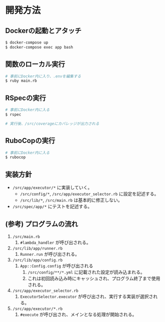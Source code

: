 # 開発方法

## Dockerの起動とアタッチ
```sh
$ docker-compose up
$ docker-compose exec app bash
```

## 関数のローカル実行
```sh
# 事前にDocker内に入り、.envを編集する
$ ruby main.rb
```

## RSpecの実行
```sh
# 事前にDocker内に入る
$ rspec

# 実行後、/src/coverageにカバレッジが出力される
```

## RuboCopの実行
```sh
# 事前にDocker内に入る
$ rubocop
```

## 実装方針

- `/src/app/executor/*` に実装していく。
  - `/src/config/*`, `/src/app/executor_selector.rb` に設定を記述する。
  - `/src/lib/*`, `/src/main.rb` は基本的に修正しない。
- `/src/spec/app/*` にテストを記述する。

## (参考) プログラムの流れ

1. `/src/main.rb`
    1. `#lambda_handler` が呼び出される。
1. `/src/lib/app/runner.rb`
    1. `Runner.run` が呼び出される。
1. `/src/lib/app/config.rb`
    1. `App::Config.config` が呼び出される
        1. `/src/config/**/*.yml` に記載された設定が読み込まれる。
        1. これは初回読み込み時にキャッシュされ、プログラム終了まで使用される。
1. `/src/app/executor_selector.rb`
    1. `ExecutorSelector.executor` が呼び出され、実行する実装が選択される。
1. `/src/app/executor/*.rb`
    1. `#execute` が呼び出され、メインとなる処理が開始される。
